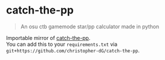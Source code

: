 # catch-the-pp

> An osu ctb gamemode star/pp calculator made in python

Importable mirror of [catch-the-pp](https://github.com/osufx/catch-the-pp).  
You can add this to your `requirements.txt` via `git+https://github.com/christopher-dG/catch-the-pp`.

